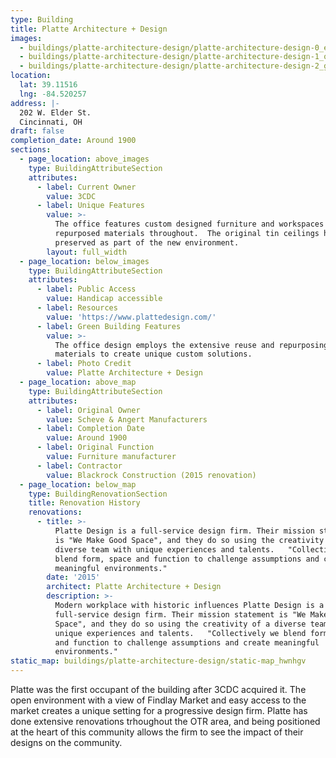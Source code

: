 ```yaml
---
type: Building
title: Platte Architecture + Design
images:
  - buildings/platte-architecture-design/platte-architecture-design-0_efesbe
  - buildings/platte-architecture-design/platte-architecture-design-1_oldvle
  - buildings/platte-architecture-design/platte-architecture-design-2_g6ylq1
location:
  lat: 39.11516
  lng: -84.520257
address: |-
  202 W. Elder St.
  Cincinnati, OH
draft: false
completion_date: Around 1900
sections:
  - page_location: above_images
    type: BuildingAttributeSection
    attributes:
      - label: Current Owner
        value: 3CDC
      - label: Unique Features
        value: >-
          The office features custom designed furniture and workspaces using
          repurposed materials throughout.  The original tin ceilings have been
          preserved as part of the new environment.
        layout: full_width
  - page_location: below_images
    type: BuildingAttributeSection
    attributes:
      - label: Public Access
        value: Handicap accessible
      - label: Resources
        value: 'https://www.plattedesign.com/'
      - label: Green Building Features
        value: >-
          The office design employs the extensive reuse and repurposing of
          materials to create unique custom solutions.
      - label: Photo Credit
        value: Platte Architecture + Design
  - page_location: above_map
    type: BuildingAttributeSection
    attributes:
      - label: Original Owner
        value: Scheve & Angert Manufacturers
      - label: Completion Date
        value: Around 1900
      - label: Original Function
        value: Furniture manufacturer
      - label: Contractor
        value: Blackrock Construction (2015 renovation)
  - page_location: below_map
    type: BuildingRenovationSection
    title: Renovation History
    renovations:
      - title: >-
          Platte Design is a full-service design firm. Their mission statement
          is "We Make Good Space", and they do so using the creativity of a
          diverse team with unique experiences and talents.   "Collectively we
          blend form, space and function to challenge assumptions and create
          meaningful environments."
        date: '2015'
        architect: Platte Architecture + Design
        description: >-
          Modern workplace with historic influences Platte Design is a
          full-service design firm. Their mission statement is "We Make Good
          Space", and they do so using the creativity of a diverse team with
          unique experiences and talents.   "Collectively we blend form, space
          and function to challenge assumptions and create meaningful
          environments."
static_map: buildings/platte-architecture-design/static-map_hwnhgv
---
```


Platte was the first occupant of the building after 3CDC acquired it. The open environment with a view of Findlay Market and easy access to the market creates a unique setting for a progressive design firm. Platte has done extensive renovations trhoughout the OTR area, and being positioned at the heart of this community allows the firm to see the impact of their designs on the community.
